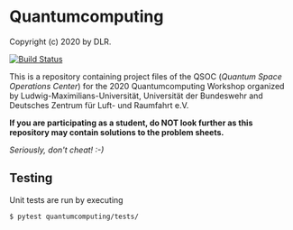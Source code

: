 # Quantumcomputing

Copyright (c) 2020 by DLR.

[![Build Status](https://travis-ci.org/svenpruefer/quantumcomputing.svg?branch=master)](https://travis-ci.org/svenpruefer/quantumcomputing)

This is a repository containing project files of the QSOC (_Quantum Space Operations Center_) for the 2020 Quantumcomputing Workshop organized by Ludwig-Maximilians-Universität,
 Universität der Bundeswehr and Deutsches Zentrum für Luft- und Raumfahrt e.V.

**If you are participating as a student, do NOT look further as this repository may contain solutions to the problem sheets.**

_Seriously, don't cheat! :-)_

## Testing
Unit tests are run by executing
```shell
$ pytest quantumcomputing/tests/
```

